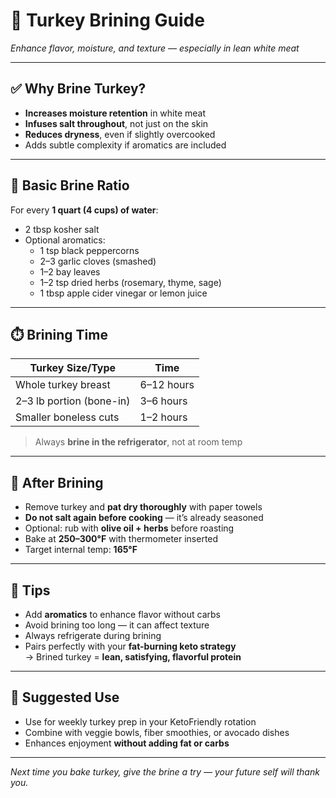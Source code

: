 # 🦃 Turkey Brining Guide  
*Enhance flavor, moisture, and texture — especially in lean white meat*

---

## ✅ Why Brine Turkey?

- **Increases moisture retention** in white meat  
- **Infuses salt throughout**, not just on the skin  
- **Reduces dryness**, even if slightly overcooked  
- Adds subtle complexity if aromatics are included

---

## 🧂 Basic Brine Ratio

For every **1 quart (4 cups) of water**:

- 2 tbsp kosher salt  
- Optional aromatics:
  - 1 tsp black peppercorns  
  - 2–3 garlic cloves (smashed)  
  - 1–2 bay leaves  
  - 1–2 tsp dried herbs (rosemary, thyme, sage)  
  - 1 tbsp apple cider vinegar or lemon juice

---

## ⏱️ Brining Time

| Turkey Size/Type       | Time             |
|------------------------|------------------|
| Whole turkey breast     | 6–12 hours  
| 2–3 lb portion (bone-in) | 3–6 hours  
| Smaller boneless cuts   | 1–2 hours  

> Always **brine in the refrigerator**, not at room temp

---

## 🔄 After Brining

- Remove turkey and **pat dry thoroughly** with paper towels  
- **Do not salt again before cooking** — it’s already seasoned  
- Optional: rub with **olive oil + herbs** before roasting  
- Bake at **250–300°F** with thermometer inserted  
- Target internal temp: **165°F**

---

## 📌 Tips

- Add **aromatics** to enhance flavor without carbs  
- Avoid brining too long — it can affect texture  
- Always refrigerate during brining  
- Pairs perfectly with your **fat-burning keto strategy**  
  → Brined turkey = **lean, satisfying, flavorful protein**

---

## 🧠 Suggested Use

- Use for weekly turkey prep in your KetoFriendly rotation  
- Combine with veggie bowls, fiber smoothies, or avocado dishes  
- Enhances enjoyment **without adding fat or carbs**

---

*Next time you bake turkey, give the brine a try — your future self will thank you.*
